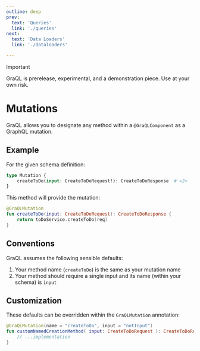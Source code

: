 ```yaml
---
outline: deep
prev:
  text: 'Queries'
  link: './queries'
next:
  text: 'Data Loaders'
  link: './dataloaders'

---
```


> [!IMPORTANT]
> GraQL is prerelease, experimental, and a demonstration piece. Use at your own risk.

# Mutations

GraQL allows you to designate any method within a `@GraQLComponent` as a GraphQL mutation.

## Example

For the given schema definition:

```graphql
type Mutation {
    createToDo(input: CreateToDoRequest!): CreateToDoResponse  # <2>
}
```

This method will provide the mutation:

```kotlin
@GraQLMutation
fun createToDo(input: CreateToDoRequest): CreateToDoResponse {
    return toDoService.createToDo(req)
}
```

## Conventions

GraQL assumes the following sensible defaults:

1. Your method name (`createToDo`) is the same as your mutation name
2. Your method should require a single input and its name (within your schema) is `input`


## Customization

These defaults can be overridden within the `GraQLMutation` annotation:

```kotlin
@GraQLMutation(name = "createToDo", input = "notInput")
fun customNamedCreationMethod( input: CreateToDoRequest ): CreateToDoResponse {
    // ...implementation
}


```
